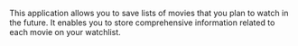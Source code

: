 This application allows you to save lists of movies that you plan to watch in the future. It enables you to store comprehensive information related to each movie on your watchlist.
